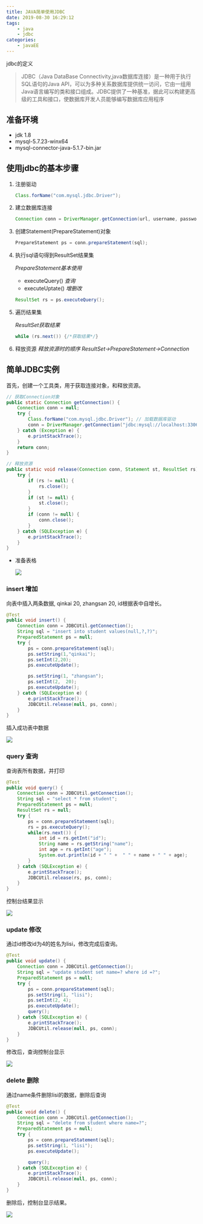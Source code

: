 ```yaml
---
title: JAVA简单使用JDBC
date: 2019-08-30 16:29:12
tags: 
	- java
	- jdbc
categories:
	- javaEE
---
```


jdbc的定义

> JDBC（Java DataBase Connectivity,java数据库连接）是一种用于执行SQL语句的Java API，可以为多种关系数据库提供统一访问，它由一组用Java语言编写的类和接口组成。JDBC提供了一种基准，据此可以构建更高级的工具和接口，使数据库开发人员能够编写数据库应用程序

## 准备环境

- jdk 1.8
- mysql-5.7.23-winx64
- mysql-connector-java-5.1.7-bin.jar

## 使用jdbc的基本步骤

1. 注册驱动

   ```java
   Class.forName("com.mysql.jdbc.Driver");
   ```

2. 建立数据库连接

   ```java
   Connection conn = DriverManager.getConnection(url, username, password);
   ```

3. 创建Statement(PrepareStatement)对象

   ```java
   PrepareStatement ps = conn.prepareStatement(sql);
   ```

4. 执行sql语句得到ResultSet结果集

   *PrepareStatement基本使用*

   - executeQuery() 	*查询*
   - executeUptate()  *增删改*

   ```java
   ResultSet rs = ps.executeQuery();
   ```

5. 遍历结果集

   *ResultSet获取结果*

   ```java
   while (rs.next()) {/*获取结果*/}
   ```

6. 释放资源 *释放资源时的顺序 ResultSet->PrepareStatement->Connection*

## 简单JDBC实例

首先，创建一个工具类，用于获取连接对象，和释放资源。

```java
// 获取Connection对象
public static Connection getConnection() {
    Connection conn = null;
    try {
        Class.forName("com.mysql.jdbc.Driver"); // 加载数据库驱动
        conn = DriverManager.getConnection("jdbc:mysql://localhost:3306/jdbctest", "root", "admin"); // 建立数据库连接
    } catch (Exception e) {
        e.printStackTrace();
    }
    return conn;
}

// 释放资源
public static void release(Connection conn, Statement st, ResultSet rs) {
    try {
        if (rs != null) {
            rs.close();
        }
        if (st != null) {
            st.close();
        }
        if (conn != null) {
            conn.close();
        }
    } catch (SQLException e) {
        e.printStackTrace();
    }
}
```

- 准备表格

  <img src="https://ws1.sinaimg.cn/large/006Cx571gy1g47g9tyti8j30e703ha9w.jpg"/>

### insert 增加

向表中插入两条数据, qinkai 20, zhangsan 20, id根据表中自增长。

```java
@Test
public void insert() {
    Connection conn = JDBCUtil.getConnection();
    String sql = "insert into student values(null,?,?)";
    PreparedStatement ps = null;
    try {
        ps = conn.prepareStatement(sql);
        ps.setString(1,"qinkai");
        ps.setInt(2,20);
        ps.executeUpdate();

        ps.setString(1, "zhangsan");
        ps.setInt(2,  20);
        ps.executeUpdate();
    } catch (SQLException e) {
        e.printStackTrace();
        JDBCUtil.release(null, ps, conn);
    }
}
```

插入成功表中数据

<img src="https://ws1.sinaimg.cn/large/006Cx571gy1g47gamgxlhj30e8037q2t.jpg"/>

### query 查询

查询表所有数据，并打印

```java
@Test
public void query() {
    Connection conn = JDBCUtil.getConnection();
    String sql = "select * from student";
    PreparedStatement ps = null;
    ResultSet rs = null;
    try {
        ps = conn.prepareStatement(sql);
        rs = ps.executeQuery();
        while(rs.next()) {
            int id = rs.getInt("id");
            String name = rs.getString("name");
            int age = rs.getInt("age");
            System.out.println(id + " " +  " " + name + " " + age);
        }
    } catch (SQLException e) {
        e.printStackTrace();
        JDBCUtil.release(rs, ps, conn);
    }
}
```

控制台结果显示

<img src="https://ws1.sinaimg.cn/large/006Cx571gy1g47gb0ffk4j30he03sdfs.jpg"/>

### update 修改

通过id修改id为4的姓名为lisi，修改完成后查询。

```java
@Test
public void update() {
    Connection conn = JDBCUtil.getConnection();
    String sql = "update student set name=? where id =?";
    PreparedStatement ps = null;
    try {
        ps = conn.prepareStatement(sql);
        ps.setString(1, "lisi");
        ps.setInt(2, 4);
        ps.executeUpdate();
        query();
    } catch (SQLException e) {
        e.printStackTrace();
        JDBCUtil.release(null, ps, conn);
    }
}
```

修改后，查询控制台显示

<img src="https://ws1.sinaimg.cn/large/006Cx571gy1g47gbe8q5jj30h703w0so.jpg"/>

### delete 删除

通过name条件删除lisi的数据，删除后查询

```java
@Test
public void delete() {
    Connection conn = JDBCUtil.getConnection();
    String sql = "delete from student where name=?";
    PreparedStatement ps = null;
    try {
        ps = conn.prepareStatement(sql);
        ps.setString(1, "lisi");
        ps.executeUpdate();

        query();
    } catch (SQLException e) {
        e.printStackTrace();
        JDBCUtil.release(null, ps, conn);
    }
}
```

删除后，控制台显示结果。

<img src="https://ws1.sinaimg.cn/large/006Cx571gy1g47gdf8moyj30gh03d747.jpg"/>

